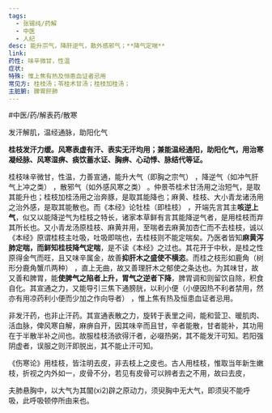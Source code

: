 ```yaml
---
tags:
  - 张锡纯/药解
  - 中医
  - 人纪
desc: 能升宗气，降肝逆气，散外感邪气；**降气定喘**
link: 
药性: 味辛微甘，性温
症状: 
特殊: 惟上焦有热及恒患血证者忌用
常见方: 桂枝汤；苓桂术甘汤；桂枝加桂汤；
主脏腑: 脾胃肝肺
---
```

#中医/药/解表药/散寒 

发汗解肌，温经通脉，助阳化气

**桂枝发汗力缓。风寒表虚有汗、表实无汗均用；兼能温经通阳，助阳化气，用治寒凝经脉、风寒湿痹、痰饮蓄水证、胸痹、心动悸、脉结代等证。**



桂枝味辛微甘，性温，力善宣通，能升大气（即胸之宗气） ，降逆气（如冲气肝气上冲之类） ，散邪气（如外感风寒之类） 。仲景苓桂术甘汤用之治短气，是取其能升也；桂枝加桂汤用之治奔豚，是取其能降也；麻黄、桂枝、大小青龙诸汤用之治外感，是取其能散也。而《本经》论牡桂（即桂枝） ，开端先言其主**咳逆上气**，似又以能降逆气为桂枝之特长，诸家本草鲜有言其能降逆气者，是用桂枝而弃其所长也。又小青龙汤原桂枝、麻黄并用，至喘者去麻黄加杏仁而不去桂枝，诚以《本经》原谓桂枝主吐吸，吐吸即喘也，去桂枝则不能定喘矣。乃医者皆知**麻黄泻肺定喘，而鲜知桂枝降气定喘**，是不读《本经》之过也。其花开于中秋，是桂之性原得金气而旺，且又味辛属金，故善**抑肝木之盛使不横恣**。而桂之枝形如鹿角（树形分鹿角蟹爪两种） ，直上无曲，故又善理肝木之郁使之条达也。为其味甘，故又善和脾胃，能**使脾气之陷者上升，胃气之逆者下降**，脾胃调和则留饮自除，积食自化。其宣通之力，又能导引三焦下通膀胱，以利小便（小便因热不利者禁用，然亦有用凉药利小便而少加之作向导者） ，惟上焦有热及恒患血证者忌用。


非发汗药，也非止汗药。其宣通表散之力，旋转于表里之间，能和营卫、暖肌肉、活血脉，俾风寒自解，麻痹自开，因其味辛而且甘，辛者能散，甘者能补，其功用在于半散半补之间也。故服桂枝汤欲得汗者，必啜热粥，其不能发汗可知。若阳强阴虚者，误服之则汗即脱出，其不能止汗可知。

《伤寒论》用桂枝，皆注明去皮，非去枝上之皮也。古人用桂枝，惟取当年新生嫩枝，折视之内外如一，皮骨不分，若见有皮骨可以辨者去之不用，故曰去皮，


夫肺悬胸中，以大气为其闟(xi2)辟之原动力，须臾胸中无大气，即须臾不能呼吸，此呼吸顿停所由来也。







